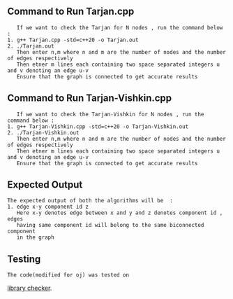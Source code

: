 ## Command to Run Tarjan.cpp
       If we want to check the Tarjan for N nodes , run the command below :
    1. g++ Tarjan.cpp -std=c++20 -o Tarjan.out
    2. ./Tarjan.out 
       Then enter n,m where n and m are the number of nodes and the number of edges respectively
       Then etner m lines each containing two space separated integers u and v denoting an edge u-v
       Ensure that the graph is connected to get accurate results


## Command to Run Tarjan-Vishkin.cpp
       If we want to check the Tarjan-Vishkin for N nodes , run the command below :
    1. g++ Tarjan-Vishkin.cpp -std=c++20 -o Tarjan-Vishkin.out
    2. ./Tarjan-Vishkin.out 
       Then enter n,m where n and m are the number of nodes and the number of edges respectively
       Then etner m lines each containing two space separated integers u and v denoting an edge u-v
       Ensure that the graph is connected to get accurate results

## Expected Output

    The expected output of both the algorithms will be  :
    1. edge x-y component id z
       Here x-y denotes edge between x and y and z denotes component id , edges
       having same component id will belong to the same biconnected component
       in the graph
       
## Testing
  
    The code(modified for oj) was tested on 
   [library checker](https://judge.yosupo.jp/submission/139721). 

